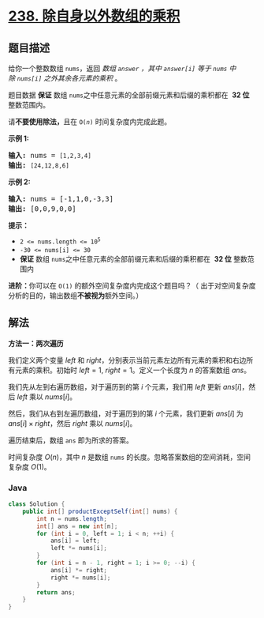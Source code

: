# [238. 除自身以外数组的乘积](https://leetcode.cn/problems/product-of-array-except-self)

## 题目描述

<p>给你一个整数数组&nbsp;<code>nums</code>，返回 <em>数组&nbsp;<code>answer</code>&nbsp;，其中&nbsp;<code>answer[i]</code>&nbsp;等于&nbsp;<code>nums</code>&nbsp;中除&nbsp;<code>nums[i]</code>&nbsp;之外其余各元素的乘积</em>&nbsp;。</p>

<p>题目数据 <strong>保证</strong> 数组&nbsp;<code>nums</code>之中任意元素的全部前缀元素和后缀的乘积都在&nbsp; <strong>32 位</strong> 整数范围内。</p>

<p>请<strong>不要使用除法，</strong>且在&nbsp;<code>O(<em>n</em>)</code> 时间复杂度内完成此题。</p>

<p><strong>示例 1:</strong></p>

<pre>
<strong>输入:</strong> nums = <code>[1,2,3,4]</code>
<strong>输出:</strong> <code>[24,12,8,6]</code>
</pre>

<p><strong>示例 2:</strong></p>

<pre>
<strong>输入:</strong> nums = [-1,1,0,-3,3]
<strong>输出:</strong> [0,0,9,0,0]
</pre>

<p><strong>提示：</strong></p>

<ul>
	<li><code>2 &lt;= nums.length &lt;= 10<sup>5</sup></code></li>
	<li><code>-30 &lt;= nums[i] &lt;= 30</code></li>
	<li><strong>保证</strong> 数组&nbsp;<code>nums</code>之中任意元素的全部前缀元素和后缀的乘积都在&nbsp; <strong>32 位</strong> 整数范围内</li>
</ul>

<p><strong>进阶：</strong>你可以在 <code>O(1)</code>&nbsp;的额外空间复杂度内完成这个题目吗？（ 出于对空间复杂度分析的目的，输出数组<strong>不被视为</strong>额外空间。）</p>

## 解法

**方法一：两次遍历**

我们定义两个变量 $left$ 和 $right$，分别表示当前元素左边所有元素的乘积和右边所有元素的乘积。初始时 $left=1$, $right=1$。定义一个长度为 $n$ 的答案数组 $ans$。

我们先从左到右遍历数组，对于遍历到的第 $i$ 个元素，我们用 $left$ 更新 $ans[i]$，然后 $left$ 乘以 $nums[i]$。

然后，我们从右到左遍历数组，对于遍历到的第 $i$ 个元素，我们更新 $ans[i]$ 为 $ans[i] \times right$，然后 $right$ 乘以 $nums[i]$。

遍历结束后，数组 `ans` 即为所求的答案。

时间复杂度 $O(n)$，其中 $n$ 是数组 `nums` 的长度。忽略答案数组的空间消耗，空间复杂度 $O(1)$。

### **Java**

```java
class Solution {
    public int[] productExceptSelf(int[] nums) {
        int n = nums.length;
        int[] ans = new int[n];
        for (int i = 0, left = 1; i < n; ++i) {
            ans[i] = left;
            left *= nums[i];
        }
        for (int i = n - 1, right = 1; i >= 0; --i) {
            ans[i] *= right;
            right *= nums[i];
        }
        return ans;
    }
}
```
